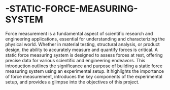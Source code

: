 # -STATIC-FORCE-MEASURING-SYSTEM
Force measurement is a fundamental aspect of scientific research 
and engineering applications, essential for understanding and 
characterizing the physical world. Whether in material testing, 
structural analysis, or product design, the ability to accurately
measure and quantify forces is critical. A static force measuring 
system is designed to assess forces at rest, offering precise data for 
various scientific and engineering endeavors.
This introduction outlines the significance and purpose of building 
a static force measuring system using an experimental setup. It 
highlights the importance of force measurement, introduces the key 
components of the experimental setup, and provides a glimpse into 
the objectives of this project.
